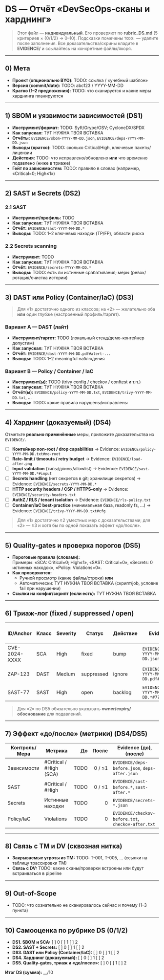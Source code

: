 # DS — Отчёт «DevSecOps-сканы и харднинг»

> Этот файл — **индивидуальный**. Его проверяют по **rubric_DS.md** (5 критериев × {0/1/2} → 0–10).
> Подсказки помечены `TODO:` — удалите после заполнения.
> Все доказательства/скрины кладите в **EVIDENCE/** и ссылайтесь на конкретные файлы/якоря.

---

## 0) Мета

- **Проект (опционально BYO):** TODO: ссылка / «учебный шаблон»
- **Версия (commit/date):** TODO: abc123 / YYYY-MM-DD
- **Кратко (1–2 предложения):** TODO: что сканируется и какие меры харднинга планируются

---

## 1) SBOM и уязвимости зависимостей (DS1)

- **Инструмент/формат:** TODO: Syft/Grype/OSV; CycloneDX/SPDX
- **Как запускал:** ТУТ НУЖНА ТВОЯ ВСТАВКА
- **Отчёты:** `EVIDENCE/sbom-YYYY-MM-DD.json`, `EVIDENCE/deps-YYYY-MM-DD.json`
- **Выводы (кратко):** TODO: сколько Critical/High, ключевые пакеты/лицензии
- **Действия:** TODO: что исправлено/обновлено **или** что временно подавлено (ниже в триаже)
- **Гейт по зависимостям:** TODO: правило в словах (например, «Critical=0; High≤1»)

---

## 2) SAST и Secrets (DS2)

### 2.1 SAST

- **Инструмент/профиль:** TODO
- **Как запускал:** ТУТ НУЖНА ТВОЯ ВСТАВКА
- **Отчёт:** `EVIDENCE/sast-YYYY-MM-DD.*`
- **Выводы:** TODO: 1–2 ключевых находки (TP/FP), области риска

### 2.2 Secrets scanning

- **Инструмент:** TODO
- **Как запускал:** ТУТ НУЖНА ТВОЯ ВСТАВКА
- **Отчёт:** `EVIDENCE/secrets-YYYY-MM-DD.*`
- **Выводы:** TODO: есть ли истинные срабатывания; меры (ревок/ротация/очистка истории)

---

## 3) DAST **или** Policy (Container/IaC) (DS3)

> Для «1» достаточно одного из классов; на «2» — желательно оба **или** один глубже (настроенный профиль/таргет).

### Вариант A — DAST (лайт)

- **Инструмент/таргет:** TODO (локальный стенд/демо-контейнер допустим)
- **Как запускал:** ТУТ НУЖНА ТВОЯ ВСТАВКА
- **Отчёт:** `EVIDENCE/dast-YYYY-MM-DD.pdf#alert-...`
- **Выводы:** TODO: 1–2 meaningful наблюдения

### Вариант B — Policy / Container / IaC

- **Инструмент(ы):** TODO (trivy config / checkov / conftest и т.п.)
- **Как запускал:** ТУТ НУЖНА ТВОЯ ВСТАВКА
- **Отчёт(ы):** `EVIDENCE/policy-YYYY-MM-DD.txt`, `EVIDENCE/trivy-YYYY-MM-DD.txt`, …
- **Выводы:** TODO: какие правила нарушены/исправлены

---

## 4) Харднинг (доказуемый) (DS4)

Отметьте **реально применённые** меры, приложите доказательства из `EVIDENCE/`.

- [ ] **Контейнер non-root / drop capabilities** → Evidence: `EVIDENCE/policy-YYYY-MM-DD.txt#no-root`
- [ ] **Rate-limit / timeouts / retry budget** → Evidence: `EVIDENCE/load-after.png`
- [ ] **Input validation** (типы/длины/allowlist) → Evidence: `EVIDENCE/sast-YYYY-MM-DD.*#input`
- [ ] **Secrets handling** (нет секретов в git; хранилище секретов) → Evidence: `EVIDENCE/secrets-YYYY-MM-DD.*`
- [ ] **HTTP security headers / CSP / HTTPS-only** → Evidence: `EVIDENCE/security-headers.txt`
- [ ] **AuthZ / RLS / tenant isolation** → Evidence: `EVIDENCE/rls-policy.txt`
- [ ] **Container/IaC best-practice** (минимальная база, readonly fs, …) → Evidence: `EVIDENCE/trivy-YYYY-MM-DD.txt#cfg`

> Для «1» достаточно ≥2 уместных мер с доказательствами; для «2» — ≥3 и хотя бы по одной показать эффект «до/после».

---

## 5) Quality-gates и проверка порогов (DS5)

- **Пороговые правила (словами):**  
  Примеры: «SCA: Critical=0; High≤1», «SAST: Critical=0», «Secrets: 0 истинных находок», «Policy: Violations=0».
- **Как проверяются:**  
  - Ручной просмотр (какие файлы/строки) **или**  
  - Автоматически: ТУТ НУЖНА ТВОЯ ВСТАВКА (скрипт/job, условие fail при нарушении)
- **Ссылки на конфиг/скрипт (если есть):** ТУТ НУЖНА ТВОЯ ВСТАВКА

---

## 6) Триаж-лог (fixed / suppressed / open)

| ID/Anchor       | Класс     | Severity | Статус     | Действие | Evidence                               | Ссылка на фикс/исключение         | Комментарий / owner / expiry |
|-----------------|-----------|----------|------------|----------|----------------------------------------|-----------------------------------|------------------------------|
| CVE-2024-XXXX   | SCA       | High     | fixed      | bump     | `EVIDENCE/deps-YYYY-MM-DD.json#CVE`    | `commit abc123`                   | —                            |
| ZAP-123         | DAST      | Medium   | suppressed | ignore   | `EVIDENCE/dast-YYYY-MM-DD.pdf#123`     | `EVIDENCE/suppressions.yml#zap`   | FP; owner: ФИО; expiry: 2025-12-31 |
| SAST-77         | SAST      | High     | open       | backlog  | `EVIDENCE/sast-YYYY-MM-DD.*#77`        | issue-link                        | план фикса в релизе N        |

> Для «2» по DS5 обязательно указывать **owner/expiry/обоснование** для подавлений.

---

## 7) Эффект «до/после» (метрики) (DS4/DS5)

| Контроль/Мера | Метрика                 | До   | После | Evidence (до), (после)                          |
|---------------|-------------------------|-----:|------:|-------------------------------------------------|
| Зависимости   | #Critical / #High (SCA) | TODO | 0 / ≤1| `EVIDENCE/deps-before.json`, `deps-after.json`  |
| SAST          | #Critical / #High       | TODO | 0 / ≤1| `EVIDENCE/sast-before.*`, `sast-after.*`        |
| Secrets       | Истинные находки        | TODO | 0     | `EVIDENCE/secrets-*.json`                       |
| Policy/IaC    | Violations              | TODO | 0     | `EVIDENCE/checkov-before.txt`, `checkov-after.txt` |

---

## 8) Связь с TM и DV (сквозная нитка)

- **Закрываемые угрозы из TM:** TODO: T-001, T-005, … (ссылки на таблицу трассировки TM)
- **Связь с DV:** TODO: какие сканы/проверки встроены или будут встраиваться в pipeline

---

## 9) Out-of-Scope

- TODO: что сознательно не сканировалось сейчас и почему (1–3 пункта)

---

## 10) Самооценка по рубрике DS (0/1/2)

- **DS1. SBOM и SCA:** [ ] 0 [ ] 1 [ ] 2  
- **DS2. SAST + Secrets:** [ ] 0 [ ] 1 [ ] 2  
- **DS3. DAST или Policy (Container/IaC):** [ ] 0 [ ] 1 [ ] 2  
- **DS4. Харднинг (доказуемый):** [ ] 0 [ ] 1 [ ] 2  
- **DS5. Quality-gates, триаж и «до/после»:** [ ] 0 [ ] 1 [ ] 2  

**Итог DS (сумма):** __/10
